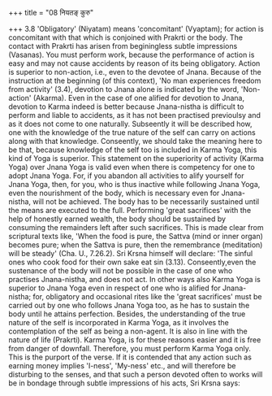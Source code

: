 +++
title = "08 नियतङ् कुरु"

+++
3.8 'Obligatory' (Niyatam) means 'concomitant' (Vyaptam); for action is
concomitant with that which is conjoined with Prakrti or the body. The
contact with Prakrti has arisen from beginingless subtle impressions
(Vasanas). You must perform work, because the performance of action is
easy and may not cause accidents by reason of its being obligatory.
Action is superior to non-action, i.e., even to the devotee of Jnana.
Because of the instruction at the beginning (of this context), 'No man
experiences freedom from activity' (3.4), devotion to Jnana alone is
indicated by the word, 'Non-action' (Akarma). Even in the case of one
alified for devotion to Jnana, devotion to Karma indeed is better
because Jnana-nistha is difficult to perform and liable to accidents, as
it has not been practised previoulsy and as it does not come to one
naturally. Subseently it will be described how, one with the knowledge
of the true nature of the self can carry on actions along with that
knowledge. Conseently, we should take the meaning here to be that,
because knowledge of the self too is included in Karma Yoga, this kind
of Yoga is superior. This statement on the superiority of activity
(Karma Yoga) over Jnana Yoga is valid even when there is competency for
one to adopt Jnana Yoga. For, if you abandon all activities to alify
yourself for Jnana Yoga, then, for you, who is thus inactive while
following Jnana Yoga, even the nourishment of the body, which is
necessary even for Jnana-nistha, will not be achieved. The body has to
be necessarily sustained until the means are executed to the full.
Performing 'great sacrifices' with the help of honestly earned wealth,
the body should be sustained by consuming the remainders left after such
sacrifices. This is made clear from scriptural texts like, 'When the
food is pure, the Sattva (mind or inner organ) becomes pure; when the
Sattva is pure, then the remembrance (meditation) will be steady' (Cha.
U., 7.26.2). Sri Krsna himself will declare: 'The sinful ones who cook
food for their own sake eat sin (3.13). Conseently,even the sustenance
of the body will not be possible in the case of one who practises
Jnana-nistha, and does not act. In other ways also Karma Yoga is
superior to Jnana Yoga even in respect of one who is alified for
Jnana-nistha; for, obligatory and occasional rites like the 'great
sacrifices' must be carried out by one who follows Jnana Yoga too, as he
has to sustain the body until he attains perfection. Besides, the
understanding of the true nature of the self is incorporated in Karma
Yoga, as it involves the contemplation of the self as being a non-agent.
It is also in line with the nature of life (Prakrti). Karma Yoga, is for
these reasons easier and it is free from danger of downfall. Therefore,
you must perform Karma Yoga only. This is the purport of the verse. If
it is contended that any action such as earning money implies 'I-ness',
'My-ness' etc., and will therefore be disturbing to the senses, and that
such a person devoted often to works will be in bondage through subtle
impressions of his acts, Sri Krsna says:
